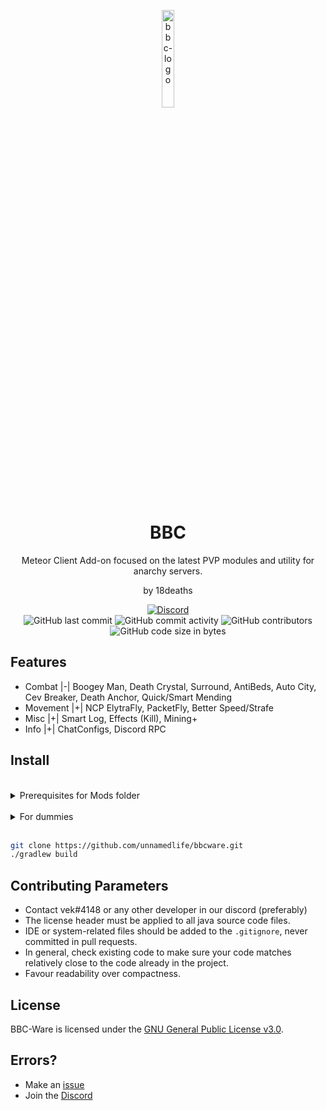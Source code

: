 
<p align="center">
<img src="https://github.com/unnamedlife/bbcware/blob/59d30d849596812070ef595a14eaa29f4263b479/src/main/resources/assets/bbcaddon/bbcicon.PNG" alt="bbc-logo" width="20%"/>
</p>

<h1 align="center">BBC</h1>
<p align="center">Meteor Client Add-on focused on the latest PVP modules and utility for anarchy servers.</p>
<p align="center">by 18deaths</p>

<div align="center">
    <a href="https://discord.gg/UbuM7Cxtew"><img src="https://img.shields.io/discord/817139337429909545?label=Discord&style=flat-square" alt="Discord"/></a>
    <br>
    <img src="https://img.shields.io/github/last-commit/unnamedlife/bbcware?style=flat-square" alt="GitHub last commit"/>
    <img src="https://img.shields.io/github/commit-activity/w/unnamedlife/bbcware?style=flat-square" alt="GitHub commit activity"/>
    <img src="https://img.shields.io/github/contributors/unnamedlife/bbcware?style=flat-square" alt="GitHub contributors"/>
    <br>
    <img src="https://img.shields.io/github/languages/code-size/unnamedlife/bbcware?style=flat-square" alt="GitHub code size in bytes"/>
</div>


## Features
- Combat |-|   Boogey Man, Death Crystal, Surround, AntiBeds, Auto City, Cev Breaker, Death Anchor, Quick/Smart Mending
- Movement |+|   NCP ElytraFly, PacketFly, Better Speed/Strafe
- Misc |+|   Smart Log, Effects (Kill), Mining+
- Info |+|   ChatConfigs, Discord RPC

## Install
<br>
<details>
    <summary>Prerequisites for Mods folder</summary>
    <ul>
        <li><a href="https://github.com/MeteorDevelopment/meteor-client"><p>Meteor Client</p></a></li>
        <li><a href="https://www.curseforge.com/minecraft/mc-mods/fabric-api/files/4006117"><p>Fabric Api</p></a></li>
    <ul>
</details>
<br>
<details>
    <summary>For dummies</summary>
    <ol>
        <li><a href="https://github.com/unnamedlife/bbcware/archive/refs/heads/main.zip">Download source code zip</a></li>
        <li>Extract zip</li>
        <li>Open Folder with an IDE (for e.g Intellij)</li>
        <li>Run <code>./gradlew build</code></li>
        <li>Move the release build .jar into mods folder along the Prerequisites</li>
    </ol>
</details>
<br>

```bash
git clone https://github.com/unnamedlife/bbcware.git
./gradlew build
```

## Contributing Parameters
      
- Contact vek#4148 or any other developer in our discord (preferably)
- The license header must be applied to all java source code files.
- IDE or system-related files should be added to the `.gitignore`, never committed in pull requests.
- In general, check existing code to make sure your code matches relatively close to the code already in the project.
- Favour readability over compactness.

## License

BBC-Ware is licensed under the <a href="https://www.gnu.org/licenses/gpl-3.0.en.html">GNU General Public License v3.0</a>.



## Errors?
- Make an [issue](https://github.com/unnamedlife/bbcware/issues)
- Join the [Discord](https://discord.gg/UbuM7Cxtew)
